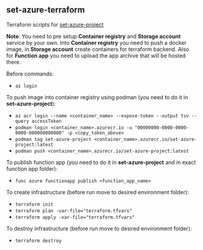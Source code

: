 ## set-azure-terraform

Terraform scripts for [set-azure-project](https://github.com/itev4n7/set-azure-project)

**Note**: You need to pre setup **Container registry** and **Storage account** service by your own.
Into **Container registry** you need to push a docker image, in **Storage account** create containers for terraform backend.
Also for **Function app** you need to upload the app archive that will be hosted there.

Before commands:
- ``az login``

To push image into container registry using podman (you need to do it in **set-azure-project**):
- ``az acr login --name <container_name> --expose-token --output tsv --query accessToken``
- ``podman login <container_name>.azurecr.io -u "00000000-0000-0000-0000-000000000000" -p <copy_token_above>``
- ``podman tag set-azure-project <container_name>.azurecr.io/set-azure-project:latest``
- ``podman push <container_name>.azurecr.io/set-azure-project:latest``

To publish function app (you need to do it in **set-azure-project** and in exact function app folder):
- ``func azure functionapp publish <function_app_name>``

To create infrastructure (before run move to desired environment folder):
- ``terraform init``
- ``terraform plan -var-file="terraform.tfvars"``
- ``terraform apply -var-file="terraform.tfvars"``

To destroy infrastructure (before run move to desired environment folder):
- ``terraform destroy``
